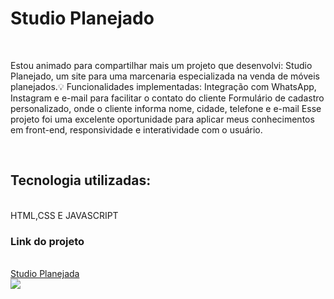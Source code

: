 <h1>Studio Planejado</h1>
<br> 
<p>Estou animado para compartilhar mais um projeto que desenvolvi: Studio Planejado, um site para uma marcenaria especializada na venda de móveis planejados.💡 Funcionalidades implementadas:
Integração com WhatsApp, Instagram e e-mail para facilitar o contato do cliente
Formulário de cadastro personalizado, onde o cliente informa nome, cidade, telefone e e-mail
Esse projeto foi uma excelente oportunidade para aplicar meus conhecimentos em front-end, responsividade e interatividade com o usuário.</p> 
<br>
<h2>Tecnologia utilizadas:</h2> 
<br> 
HTML,CSS E JAVASCRIPT
<br>
<h3>Link do projeto</h3> 
<br>
<a href=https://lnkd.in/dbVAau9A>Studio Planejada</a>
<br> 
<img src=https://github.com/user-attachments/assets/76c8f7f0-a86e-4abf-8c02-25a1ad8105a3 />
